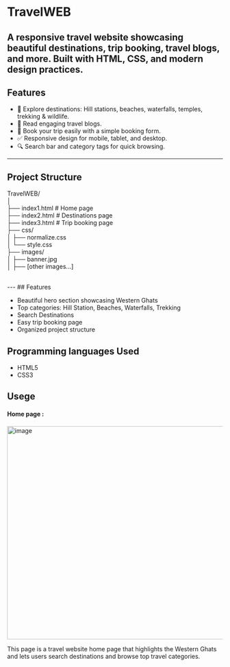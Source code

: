 # TravelWEB
A responsive travel website showcasing beautiful destinations, trip booking, travel blogs, and more. Built with HTML, CSS, and modern design practices.
---

## Features
- 📍 Explore destinations: Hill stations, beaches, waterfalls, temples, trekking & wildlife.
- 📝 Read engaging travel blogs.
- 📅 Book your trip easily with a simple booking form.
- ✅ Responsive design for mobile, tablet, and desktop.
- 🔍 Search bar and category tags for quick browsing.
---

## Project Structure
<p>TravelWEB/<br>
│<br>
├── index1.html # Home page<br>
├── index2.html # Destinations page<br>
├── index3.html # Trip booking page<br>
├── css/<br>
│ ├── normalize.css<br>
│ └── style.css<br>
├── images/<br>
│ ├── banner.jpg<br>
│ ├── [other images...]<p><br>
---
## Features

- Beautiful hero section showcasing Western Ghats
- Top categories: Hill Station, Beaches, Waterfalls, Trekking
- Search Destinations
- Easy trip booking page
- Organized project structure

## Programming languages Used

- HTML5
- CSS3

## Usege
<h4>Home page :<h4></h4><img width="769" height="497" alt="image" src="https://github.com/user-attachments/assets/7783e9b0-e738-4e82-aef7-a0b5c2e94a0d" />
<p>This page is a travel website home page that highlights the Western Ghats and lets users search destinations and browse top travel categories.</p>



